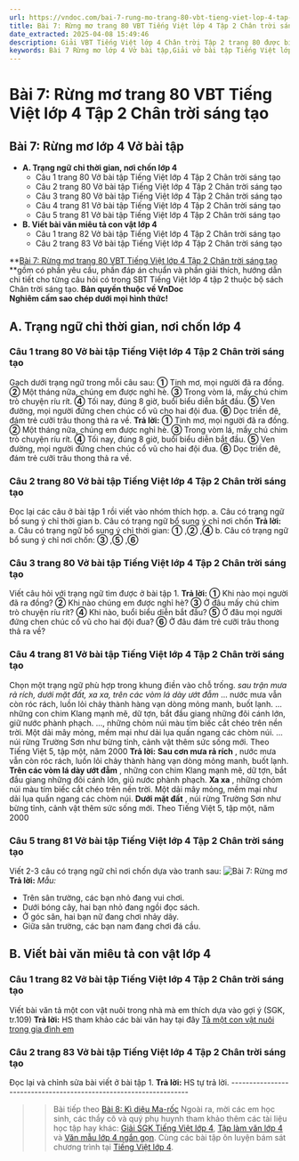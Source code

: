 ```yaml
---
url: https://vndoc.com/bai-7-rung-mo-trang-80-vbt-tieng-viet-lop-4-tap-2-chan-troi-sang-tao-315214
title: Bài 7: Rừng mơ trang 80 VBT Tiếng Việt lớp 4 Tập 2 Chân trời sáng tạo - VnDoc.com
date_extracted: 2025-04-08 15:49:46
description: Giải VBT Tiếng Việt lớp 4 Chân trời Tập 2 trang 80 được biên soạn nhằm giúp các em HS đạt kết quả tốt trong quá trình làm bài tập và học tập môn Tiếng Việt lớp 4.
keywords: Bài 7 Rừng mơ lớp 4 Vở bài tập,Giải vở bài tập Tiếng Việt lớp 4 Bài 7 Rừng mơ,Bài 7 Rừng mơ lớp 4,Bài 7 Rừng mơ lớp 4 vbt,Bài 7 Rừng mơ lớp 4 trang 80,tiếng việt lớp 4 Bài 7 Rừng mơ,giải Bài 7 Rừng mơ,tiếng việt lớp 4,tiếng việt lớp 4 chân trời sáng tạo,vở bài tập tiếng việt lớp 4,sách tiếng việt lớp 4,bài tập tiếng việt lớp 4
---
```


# Bài 7: Rừng mơ trang 80 VBT Tiếng Việt lớp 4 Tập 2 Chân trời sáng tạo
## **Bài 7: Rừng mơ lớp 4 Vở bài tập**
  * **A. Trạng ngữ chỉ thời gian, nơi chốn lớp 4**
    * Câu 1 trang 80 Vở bài tập Tiếng Việt lớp 4 Tập 2 Chân trời sáng tạo
    * Câu 2 trang 80 Vở bài tập Tiếng Việt lớp 4 Tập 2 Chân trời sáng tạo
    * Câu 3 trang 80 Vở bài tập Tiếng Việt lớp 4 Tập 2 Chân trời sáng tạo
    * Câu 4 trang 81 Vở bài tập Tiếng Việt lớp 4 Tập 2 Chân trời sáng tạo
    * Câu 5 trang 81 Vở bài tập Tiếng Việt lớp 4 Tập 2 Chân trời sáng tạo
  * **B. Viết bài văn miêu tả con vật lớp 4**
    * Câu 1 trang 82 Vở bài tập Tiếng Việt lớp 4 Tập 2 Chân trời sáng tạo
    * Câu 2 trang 83 Vở bài tập Tiếng Việt lớp 4 Tập 2 Chân trời sáng tạo

**[Bài 7: Rừng mơ trang 80 VBT Tiếng Việt lớp 4 Tập 2 Chân trời sáng tạo](<https://vndoc.com/bai-7-rung-mo-trang-80-vbt-tieng-viet-lop-4-tap-2-chan-troi-sang-tao-315214>) **gồm có phần yêu cầu, phần đáp án chuẩn và phần giải thích, hướng dẫn chi tiết cho từng câu hỏi có trong SBT Tiếng Việt lớp 4 tập 2 thuộc bộ  sách Chân trời sáng tạo.
**Bản quyền thuộc về VnDoc**   
**Nghiêm cấm sao chép dưới mọi hình thức\!**
## **A. Trạng ngữ chỉ thời gian, nơi chốn lớp 4**
### Câu 1 trang 80 Vở bài tập Tiếng Việt lớp 4 Tập 2 Chân trời sáng tạo
Gạch dưới trạng ngữ trong mỗi câu sau:
**①** Tinh mơ, mọi người đã ra đồng.
**②** Một tháng nữa, chúng em được nghỉ hè.
**③** Trong vòm lá, mấy chú chim trò chuyện ríu rít.
**④** Tối nay, đúng 8 giờ, buổi biểu diễn bắt đầu.
**⑤** Ven đường, mọi người đứng chen chúc cổ vũ cho hai đội đua.
**⑥** Dọc triền đê, đám trẻ cưỡi trâu thong thả ra về.
**Trả lời:**
**①** Tinh mơ, mọi người đã ra đồng.
**②** Một tháng nữa, chúng em được nghỉ hè.
**③** Trong vòm lá, mấy chú chim trò chuyện ríu rít.
**④** Tối nay, đúng 8 giờ, buổi biểu diễn bắt đầu.
**⑤** Ven đường, mọi người đứng chen chúc cổ vũ cho hai đội đua.
**⑥** Dọc triền đê, đám trẻ cưỡi trâu thong thả ra về.
### Câu 2 trang 80 Vở bài tập Tiếng Việt lớp 4 Tập 2 Chân trời sáng tạo
Đọc lại các câu ở bài tập 1 rồi viết vào nhóm thích hợp.
a. Câu có trạng ngữ bổ sung ý chỉ thời gian
b. Câu có trạng ngữ bổ sung ý chỉ nơi chốn
**Trả lời:**
a. Câu có trạng ngữ bổ sung ý chỉ thời gian: **①** ,**②** ,**④**
b. Câu có trạng ngữ bổ sung ý chỉ nơi chốn: **③** ,**⑤** ,**⑥**
### Câu 3 trang 80 Vở bài tập Tiếng Việt lớp 4 Tập 2 Chân trời sáng tạo
Viết câu hỏi với trạng ngữ tìm được ở bài tập 1.
**Trả lời:**
**①** Khi nào mọi người đã ra đồng?
**②** Khi nào chúng em được nghỉ hè?
**③** Ở đâu mấy chú chim trò chuyện ríu rít?
**④** Khi nào, buổi biểu diễn bắt đầu?
**⑤** Ở đâu mọi người đứng chen chúc cổ vũ cho hai đội đua?
**⑥** Ở đâu đám trẻ cưỡi trâu thong thả ra về?
### Câu 4 trang 81 Vở bài tập Tiếng Việt lớp 4 Tập 2 Chân trời sáng tạo
Chọn một trạng ngữ phù hợp trong khung điền vào chỗ trống.
_sau trận mưa rả rích, dưới mặt đất, xa xa, trên các vòm lá dày ướt đẫm_
... nước mưa vẫn còn róc rách, luồn lỏi chảy thành hàng vạn dòng mỏng manh, buốt lạnh. ... những con chim Klang mạnh mẽ, dữ tợn, bắt đầu giang những đôi cánh lớn, giữ nước phành phạch. ..., những chỏm núi màu tím biếc cắt chéo trên nền trời. Một dải mây mỏng, mềm mại như dải lụa quấn ngang các chòm núi. ... núi rừng Trường Sơn như bừng tỉnh, cảnh vật thêm sức sống mới.
Theo Tiếng Việt 5, tập một, năm 2000
**Trả lời:**
**Sau cơn mưa rả rích** , nước mưa vẫn còn róc rách, luồn lỏi chảy thành hàng vạn dòng mỏng manh, buốt lạnh. **Trên các vòm lá dày ướt đẫm** , những con chim Klang mạnh mẽ, dữ tợn, bắt đầu giang những đôi cánh lớn, giũ nước phành phạch. **Xa xa** , những chỏm núi màu tím biếc cắt chéo trên nền trời. Một dải mây mỏng, mềm mại như dải lụa quấn ngang các chòm núi. **Dưới mặt đất** , núi rừng Trường Sơn như bừng tỉnh, cảnh vật thêm sức sống mới.
Theo Tiếng Việt 5, tập một, năm 2000
### Câu 5 trang 81  Vở bài tập Tiếng Việt lớp 4 Tập 2 Chân trời sáng tạo
Viết 2-3 câu có trạng ngữ chỉ nơi chốn dựa vào tranh sau:
![Bài 7: Rừng mơ](https://i.vdoc.vn/data/image/2024/02/07/bai-7-rung-mo-trang-80-vbt-tieng-viet-lop-4-tap-2-chan-troi-sang-tao-h1.jpg)
**Trả lời:**
_Mẫu:_
  * Trên sân trường, các bạn nhỏ đang vui chơi.
  * Dưới bóng cây, hai bạn nhỏ đang ngồi đọc  sách.
  * Ở góc sân, hai bạn nữ đang chơi nhảy dây.
  * Giữa sân trường, các bạn nam đang chơi đá cầu.

## **B. Viết bài văn miêu tả con vật lớp 4**
### Câu 1 trang 82 Vở bài tập Tiếng Việt lớp 4 Tập 2 Chân trời sáng tạo
Viết bài văn tả một con vật nuôi trong nhà mà em thích dựa vào gợi ý \(SGK, tr.109\)
**Trả lời:**
HS tham khảo các bài văn hay tại đây [Tả một con vật nuôi trong gia đình em](<https://vndoc.com/van-mau-lop-4-ta-mot-con-vat-nuoi-trong-nha-5594>)
### Câu 2 trang 83 Vở bài tập Tiếng Việt lớp 4 Tập 2 Chân trời sáng tạo
Đọc lại và chỉnh sửa bài viết ở bài tập 1.
**Trả lời:**
HS tự trả lời.
\------------------------------------------------------------------
>> Bài tiếp theo [Bài 8: Kì diệu Ma-rốc](<https://vndoc.com/bai-8-ki-dieu-ma-roc-trang-84-vbt-tieng-viet-lop-4-tap-2-chan-troi-sang-tao-315217>)
Ngoài ra, mời các em học sinh, các thầy cô và quý phụ huynh tham khảo thêm các tài liệu học tập hay khác: [Giải SGK Tiếng Việt lớp 4](<https://vndoc.com/tieng-viet-lop4>), [Tập làm văn lớp 4](<https://vndoc.com/tap-lam-van-lop4>) và [Văn mẫu lớp 4 ngắn gọn](<https://vndoc.com/van-mieu-ta-lop4>). Cùng các bài tập ôn luyện bám sát chương trình tại [Tiếng Việt lớp 4](<https://vndoc.com/tieng-viet-lop4>).
